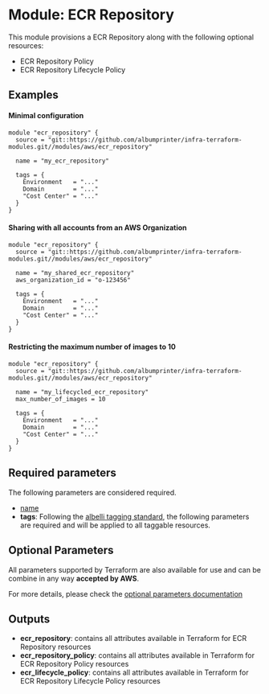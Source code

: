 # Module: ECR Repository

This module provisions a ECR Repository along with the following optional resources:

- ECR Repository Policy
- ECR Repository Lifecycle Policy

## Examples

#### Minimal configuration

```
module "ecr_repository" {
  source = "git::https://github.com/albumprinter/infra-terraform-modules.git//modules/aws/ecr_repository"

  name = "my_ecr_repository"

  tags = {
    Environment   = "..."
    Domain        = "..."
    "Cost Center" = "..."
  }
}
```

#### Sharing with all accounts from an AWS Organization

```
module "ecr_repository" {
  source = "git::https://github.com/albumprinter/infra-terraform-modules.git//modules/aws/ecr_repository"

  name = "my_shared_ecr_repository"
  aws_organization_id = "o-123456"

  tags = {
    Environment   = "..."
    Domain        = "..."
    "Cost Center" = "..."
  }
}
```

#### Restricting the maximum number of images to 10

```
module "ecr_repository" {
  source = "git::https://github.com/albumprinter/infra-terraform-modules.git//modules/aws/ecr_repository"

  name = "my_lifecycled_ecr_repository"
  max_number_of_images = 10

  tags = {
    Environment   = "..."
    Domain        = "..."
    "Cost Center" = "..."
  }
}
```

## Required parameters

The following parameters are considered required.

- [name](https://www.terraform.io/docs/providers/aws/r/ecr_repository.html#name)
- **tags**: Following the [albelli tagging standard](https://wiki.albelli.net/wiki/Albelli_AWS_Tagging_standards), the following parameters are required and will be applied to all taggable resources.

## Optional Parameters

All parameters supported by Terraform are also available for use and can be combine in any way **accepted by AWS**.

For more details, please check the [optional parameters documentation](docs/optional_parameters.md)

## Outputs

- **ecr_repository**: contains all attributes available in Terraform for ECR Repository resources
- **ecr_repository_policy**: contains all attributes available in Terraform for ECR Repository Policy resources
- **ecr_lifecycle_policy**: contains all attributes available in Terraform for ECR Repository Lifecycle Policy resources
